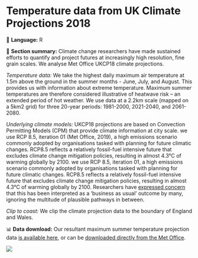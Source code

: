 # Temperature data from UK Climate Projections 2018

💬 **Language:** R

📌 **Section summary:** Climate change researchers have made sustained efforts to quantify and project futures at increasingly high resolution, fine grain scales. We analyse Met Office UKCP18 climate projections.

*Temperature data:* We take the highest daily maximum air temperature at 1.5m above the ground in the summer months - June, July, and August. This provides us with information about extreme temperature. Maximum summer temperatures are therefore considered illustrative of heatwave risk – an extended period of hot weather. We use data at a 2.2km scale (mapped on a 5km2 grid) for three 20-year periods: 1981-2000, 2021-2040, and 2061-2080.

*Underlying climate models:* UKCP18 projections are based on Convection Permitting Models (CPM) that provide climate information at city scale. we use RCP 8.5, iteration 01 (Met Office, 2019), a high emissions scenario commonly adopted by organisations tasked with planning for future climatic changes. RCP8.5 reflects a relatively fossil-fuel intensive future that excludes climate change mitigation policies, resulting in almost 4.3°C of warming globally by 2100. we use RCP 8.5, iteration 01, a high emissions scenario commonly adopted by organisations tasked with planning for future climatic changes. RCP8.5 reflects a relatively fossil-fuel intensive future that excludes climate change mitigation policies, resulting in almost 4.3°C of warming globally by 2100. Researchers have [expressed concern](https://www.nature.com/articles/d41586-020-00177-3) that this has been interpreted as a ‘business as usual’ outcome by many, ignoring the multitude of plausible pathways in between.

*Clip to coast:* We clip the climate projection data to the boundary of England and Wales.

📊 **Data download:** Our resultant maximum summer temperature projection data [is available here](https://github.com/CaitHRobinson/heat-housing-trajectories/blob/main/heat/AllYears_EngandWales.csv), or can be [downloaded directly from the Met Office](http://data.ceda.ac.uk/badc/ukcp18/data/land-cpm/uk/5km/rcp85/01/tasmax/seas/v20210615/). 

<img src= "https://github.com/user-attachments/assets/4d274ffc-f395-48ff-97ca-acfb0dd46dc7">
